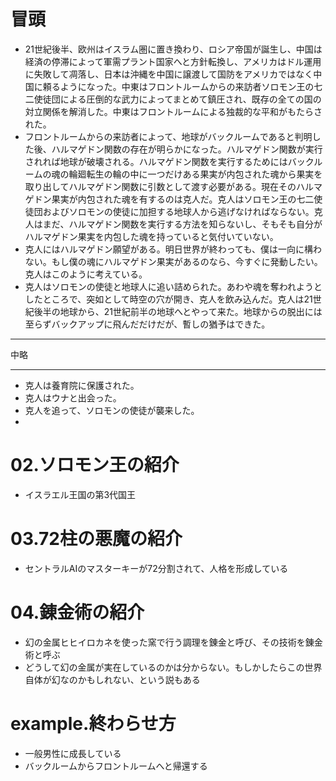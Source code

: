 # 冒頭
- 21世紀後半、欧州はイスラム圏に置き換わり、ロシア帝国が誕生し、中国は経済の停滞によって軍需プラント国家へと方針転換し、アメリカはドル運用に失敗して凋落し、日本は沖縄を中国に譲渡して国防をアメリカではなく中国に頼るようになった。中東はフロントルームからの来訪者ソロモン王の七二使徒団による圧倒的な武力によってまとめて鎮圧され、既存の全ての国の対立関係を解消した。中東はフロントルームによる独裁的な平和がもたらされた。
- フロントルームからの来訪者によって、地球がバックルームであると判明した後、ハルマゲドン関数の存在が明らかになった。ハルマゲドン関数が実行されれば地球が破壊される。ハルマゲドン関数を実行するためにはバックルームの魂の輪廻転生の輪の中に一つだけある果実が内包された魂から果実を取り出してハルマゲドン関数に引数として渡す必要がある。現在そのハルマゲドン果実が内包された魂を有するのは克人だ。克人はソロモン王の七二使徒団およびソロモンの使徒に加担する地球人から逃げなければならない。克人はまだ、ハルマゲドン関数を実行する方法を知らないし、そもそも自分がハルマゲドン果実を内包した魂を持っていると気付いていない。
- 克人にはハルマゲドン願望がある。明日世界が終わっても、僕は一向に構わない。もし僕の魂にハルマゲドン果実があるのなら、今すぐに発動したい。克人はこのように考えている。
- 克人はソロモンの使徒と地球人に追い詰められた。あわや魂を奪われようとしたところで、突如として時空の穴が開き、克人を飲み込んだ。克人は21世紀後半の地球から、21世紀前半の地球へとやって来た。地球からの脱出には至らずバックアップに飛んだだけだが、暫しの猶予はできた。

---

中略

---

- 克人は養育院に保護された。
- 克人はウナと出会った。
- 克人を追って、ソロモンの使徒が襲来した。
- 



# 02.ソロモン王の紹介
- イスラエル王国の第3代国王
# 03.72柱の悪魔の紹介
- セントラルAIのマスターキーが72分割されて、人格を形成している
# 04.錬金術の紹介
- 幻の金属ヒヒイロカネを使った窯で行う調理を錬金と呼び、その技術を錬金術と呼ぶ
- どうして幻の金属が実在しているのかは分からない。もしかしたらこの世界自体が幻なのかもしれない、という説もある
# example.終わらせ方
- 一般男性に成長している
- バックルームからフロントルームへと帰還する